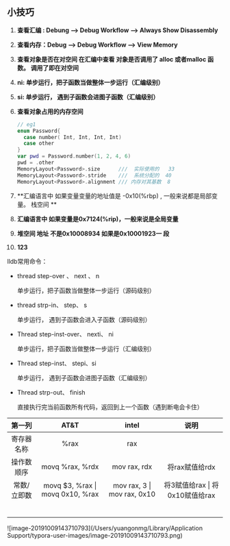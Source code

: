 



## 小技巧

1. **查看汇编 :  Debung  -->  Debug Workflow -->  Always Show Disassembly**

2. **查看内存：Debug -->  Debug Workflow  -->  View Memory**

3. **查看对象是否在对空间 在汇编中查看 对象是否调用了  alloc  或者malloc 函数。 调用了即在对空间**

4. **ni: 单步运行，把子函数当做整体一步运行（汇编级别）**

5. **si: 单步运行， 遇到子函数会进图子函数（汇编级别）**

6. **查看对象占用的内存空间**

   ```swift
   // eg1
   enum Password{
     case number( Int, Int, Int, Int)
     case other
   }	
   var pwd = Password.number(1, 2, 4, 6)
   pwd = .other
   MemoryLayout<Password>.size      ///  实际使用的   33
   MemoryLayout<Password>.stride    ///  系统分配的  40
   MemoryLayout<Password>.alignment /// 内存对其基数  8
   ```

   

7. **汇编语言中   如果变量变量的地址值是 -0x10(%rbp) , 一般来说都是局部变量。 栈空间 **

8. **汇编语言中  如果变量是0x7124(%rip)，一般来说是全局变量**

9. **堆空间 地址   不是0x10008934    如果是0x10001923一 段**  

10. **123**





lldb常用命令：

- thread step-over 、 next 、 n

  单步运行，把子函数当做整体一步运行（源码级别）

- thread strp-in、 step、 s

  单步运行， 遇到子函数会进入子函数（源码级别）

- Thread step-inst-over、 nexti、 ni

   单步运行，把子函数当做整体一步运行（汇编级别）

- Thread step-inst、 stepi、si

  单步运行， 遇到子函数会进图子函数（汇编级别）

- Thread strp-out、 finish

  直接执行完当前函数所有代码，返回到上一个函数（遇到断电会卡住）







|   第一列    |                AT&T                |             intel             |               说明               |
| :---------: | :--------------------------------: | :---------------------------: | :------------------------------: |
| 寄存器名称  |                %rax                |              rax              |                                  |
| 操作数顺序  |          movq %rax, %rdx           |         mov rax, rdx          |          将rax赋值给rdx          |
| 常数/立即数 | movq $3, %rax  \|  movq 0x10, %rax | mov rax, 3  \|  mov rax, 0x10 | 将3赋值给rax  \| 将0x10赋值给rax |
|             |                                    |                               |                                  |
|             |                                    |                               |                                  |
|             |                                    |                               |                                  |
|             |                                    |                               |                                  |
|             |                                    |                               |                                  |
|             |                                    |                               |                                  |

![image-20191009143710793](/Users/yuangonmg/Library/Application Support/typora-user-images/image-20191009143710793.png)